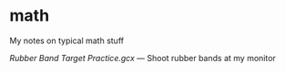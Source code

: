 # math
My notes on typical math stuff

*Rubber Band Target Practice.gcx* — Shoot rubber bands at my monitor